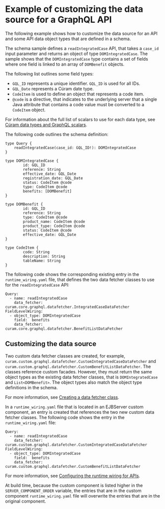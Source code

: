 # Example of customizing the data source for a GraphQL API

The following example shows how to customize the data source for an API and some API data object types that are defined in a schema.

The schema sample defines a `readIntegratedCase` API, that takes a `case_id` input parameter and returns an object of type `DOMIntegratedCase`.
The sample shows that the `DOMIntegratedCase` type contains a set of fields where one field is linked to an array of `DOMBenefit` objects.

The following list outlines some field types:

- `GQL_ID` represents a unique identifier. `GQL_ID` is used for all IDs.
- `GQL_Date` represents a Cúram date type.
- `CodeItem` is used to define an object that represents a code item.
- `@code` is a directive, that indicates to the underlying server that a single Java attribute that contains a code value must be converted to a `CodeItem` object.

For information about the full list of scalars to use for each data type, see [Cúram data types and GraphQL scalars](../creating/graphql_data_types.md).

The following code outlines the schema definition:

```
type Query {
    readIntegratedCase(case_id: GQL_ID!): DOMIntegratedCase
}

type DOMIntegratedCase {
        id: GQL_ID
        reference: String
        effective_date: GQL_Date
        registration_date: GQL_Date
        status: CodeItem @code
        type: CodeItem @code
        benefits: [DOMBenefit]
}

type DOMBenefit {
        id: GQL_ID
        reference: String
        type: CodeItem @code
        product_name: CodeItem @code
        product_type: CodeItem @code
        status: CodeItem @code
        effective_date: GQL_Date
}

type CodeItem {
        code: String
        description: String
        tableName: String
}
```

The following code shows the corresponding existing entry in the `runtime_wiring.yaml` file, that defines the two data fetcher classes to use for the `readIntegratedCase` API:

```
Query:
  - name: readIntegratedCase
    data_fetcher: curam.core.graphql.datafetcher.IntegratedCaseDataFetcher
FieldLevelWiring:
  - object_type: DOMIntegratedCase
    field:  benefits
    data_fetcher: curam.core.graphql.datafetcher.BenefitListDataFetcher
```

## Customizing the data source

Two custom data fetcher classes are created, for example, `curam.custom.graphql.datafetcher.CustomIntegratedCaseDataFetcher` and `curam.custom.graphql.datafetcher.CustomBenefitListDataFetcher`.
The classes reference custom facades. However, they must return the same object types as the existing data fetcher classes, that is `DOMIntegratedCase` and `List<DOMBenefit>`. The object types also match the object type definitions in the schema.

For more information, see [Creating a data fetcher class](../creating/creating_data_fetcher_file.md).

In a `runtime_wiring.yaml` file that is located in an EJBServer custom component, an entry is created that references the two new custom data fetcher classes. The following code shows the entry in the `runtime_wiring.yaml` file:

```
Query:
  - name: readIntegratedCase
    data_fetcher: curam.custom.graphql.datafetcher.CustomIntegratedCaseDataFetcher
FieldLevelWiring:
  - object_type: DOMIntegratedCase
    field:  benefits
    data_fetcher: curam.custom.graphql.datafetcher.CustomBenefitListDataFetcher
```

For more information, see [Configuring the runtime wiring for APIs](../creating/creating_runtime_wiring_file.md).

At build time, because the custom component is listed higher in the `SERVER_COMPONENT_ORDER` variable, the entries that are in the custom component `runtime_wiring.yaml` file will overwrite the entries that are in the original component.
